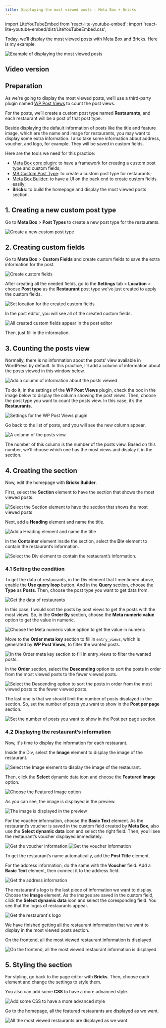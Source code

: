 ```yaml
---
title: Displaying the most viewed posts - Meta Box + Bricks
---
```

import LiteYouTubeEmbed from 'react-lite-youtube-embed';
import 'react-lite-youtube-embed/dist/LiteYouTubeEmbed.css';

Today, we’ll display the most viewed posts with Meta Box and Bricks. Here is my example:

![Example of displaying the most viewed posts](https://i.imgur.com/shVpLBQ.png)

## Video version

<LiteYouTubeEmbed id='EQ6ciFJSSeM' />

## Preparation

As we're going to display the most viewed posts, we’ll use a third-party plugin named [WP Post Views](https://wordpress.org/plugins/wp-post-views/) to count the post views.

For the posts, we’ll create a custom post type named **Restaurants**, and each restaurant will be a post of that post type. 

Beside displaying the default information of posts like the title and feature image, which are the name and image for restaurants, you may want to display some extra information. I also take some information about address, voucher, and logo, for example. They will be saved in custom fields.

Here are the tools we need for this practice:

* [Meta Box core plugin](https://wordpress.org/plugins/meta-box/): to have a framework for creating a custom post type and custom fields;
* [MB Custom Post Type](https://metabox.io/plugins/custom-post-type/): to create a custom post type for restaurants;
* [Meta Box Builder](https://metabox.io/plugins/meta-box-builder/): to have a UI on the back end to create custom fields easily;
* **Bricks**: to build the homepage and display the most viewed posts section.
 
## 1. Creating a new custom post type

Go to **Meta Box** > **Post Types** to create a new post type for the restaurants.

![Create a new custom post type](https://i.imgur.com/TB2fB1v.png)

## 2. Creating custom fields

Go to **Meta Box** > **Custom Fields** and create custom fields to save the extra information for the post.

![Create custom fields](https://i.imgur.com/T0zQrP1.png)

After creating all the needed fields, go to the **Settings** tab > **Location** > choose **Post type** as the **Restaurant** post type we’ve just created to apply the custom fields.

![Set location for the created custom fields](https://i.imgur.com/iPANEBR.png)

In the post editor, you will see all of the created custom fields.

![All created custom fields appear in the post editor](https://i.imgur.com/zGjKu27.png)

Then, just fill in the information.

## 3. Counting the posts view

Normally, there is no information about the posts’ view available in WordPress by default. In this practice, I’ll add a column of information about the posts viewed in this window below.

![Add a column of information about the posts viewed ](https://i.imgur.com/68M4JZg.png)

To do it, in the settings of the **WP Post Views** plugin, check the box in the image below to display the column showing the post views. Then, choose the post type you want to count the posts view. In this case, it’s the **Restaurants**.

![Settings for the WP Post Views plugin](https://i.imgur.com/xC3DgV0.png)

Go back to the list of posts, and you will see the new column appear.

![A column of the posts view](https://i.imgur.com/j8rEgaf.png)

The number of this column is the number of the posts view. Based on this number, we’ll choose which one has the most views and display it in the section.

## 4. Creating the section

Now, edit the homepage with **Bricks Builder**.

First, select the **Section** element to have the section that shows the most viewed posts.

![Select the Section element to have the section that shows the most viewed posts](https://i.imgur.com/EZVHwCH.png)

Next, add a **Heading** element and name the title.

![Add a Heading element and name the title](https://i.imgur.com/c9yVS74.png)

In the **Container** element inside the section, select the **Div** element to contain the restaurant’s information.

![Select the Div element to contain the restaurant’s information.](https://i.imgur.com/rvvOYHT.png)

### 4.1 Setting the condition

To get the data of restaurants, in the Div element that I mentioned above, enable the **Use query loop** button. And in the **Query** section, choose the **Type** as **Posts**. Then, choose the post type you want to get data from.

![Get the data of restaurants](https://i.imgur.com/5wBt9WP.png)

In this case, I would sort the posts by post views to get the posts with the most views. So, in the **Order By** section, choose the **Meta numeric value** option to get the value in numeric. 

![Choose the Meta numeric value option to get the value in numeric](https://i.imgur.com/ixiR9gy.png)

Move to the **Order meta key** section to fill in `entry_views`, which is generated by **WP Post Views**, to filter the wanted posts.

![In the Order meta key section to fill in entry_views to filter the wanted posts.](https://i.imgur.com/nMS6zg4.png)

In the **Order** section, select the **Descending** option to sort the posts in order from the most viewed posts to the fewer viewed posts.

![Select the Descending option to sort the posts in order from the most viewed posts to the fewer viewed posts.](https://i.imgur.com/GcHlkGK.png)

The last one is that we should limit the number of posts displayed in the section. So, set the number of posts you want to show in the **Post per page** section.

![Set the number of posts you want to show in the Post per page section.](https://i.imgur.com/o6pZ9P1.png)

### 4.2 Displaying the restaurant’s information

Now, it's time to display the information for each restaurant.

Inside the Div, select the **Image** element to display the image of the restaurant.

![Select the Image element to display the image of the restaurant.](https://i.imgur.com/ufh9vpS.png)

Then, click the **Select** dynamic data icon and choose the **Featured Image** option.

![Choose the Featured Image option](https://i.imgur.com/ytk9w81.png)

As you can see, the image is displayed in the preview.

![The image is displayed in the preview](https://i.imgur.com/PY14iBr.png)

For the voucher information, choose the **Basic Text** element. As the restaurant’s voucher is saved in the custom field created by **Meta Box**, also use the **Select dynamic data** icon and select the right field. Then, you’ll see the restaurant’s voucher displayed immediately.

![Get the voucher information](https://i.imgur.com/N8Mbd5y.gif)
![Get the voucher information](https://i.imgur.com/N8Mbd5y.gif)

To get the restaurant’s name automatically, add the **Post Title** element.

For the address information, do the same with the **Voucher** field. Add a **Basic Text** element, then connect it to the address field.

![Get the address information](https://i.imgur.com/e05xHBd.png)

The restaurant's logo is the last piece of information we want to display. Choose the **Image** element. As the images are saved in the custom field, click the **Select dynamic data** icon and select the coresponding field. You see that the logos of restaurants appear.

![Get the restaurant's logo](https://i.imgur.com/Jht3oeJ.png)

We have finished getting all the restaurant information that we want to display in the most viewed posts section.

On the frontend, all the most viewed restaurant information is displayed.

![On the frontend, all the most viewed restaurant information is displayed.](https://i.imgur.com/rACjA5A.png)

## 5. Styling the section

For styling, go back to the page editor with **Bricks**. Then, choose each element and change the settings to style them.

You also can add some **CSS** to have a more advanced style.

![Add some CSS to have a more advanced style](https://i.imgur.com/vOlBj8y.png)

Go to the homepage, all the featured restaurants are displayed as we want.

![All the most viewed restaurants are displayed as we want](https://i.imgur.com/shVpLBQ.png)

